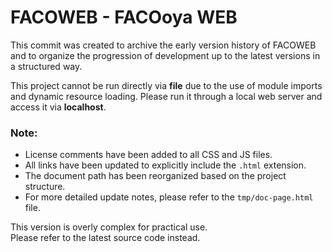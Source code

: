 # FACOWEB - FACOoya WEB

This commit was created to archive the early version history of FACOWEB
and to organize the progression of development up to the latest versions in a structured way.

This project cannot be run directly via **file** due to the use of module imports and dynamic resource loading.
Please run it through a local web server and access it via **localhost**.  

### Note:
- License comments have been added to all CSS and JS files.  
- All links have been updated to explicitly include the `.html` extension.
- The document path has been reorganized based on the project structure.
- For more detailed update notes, please refer to the `tmp/doc-page.html` file.  

This version is overly complex for practical use.  
Please refer to the latest source code instead.